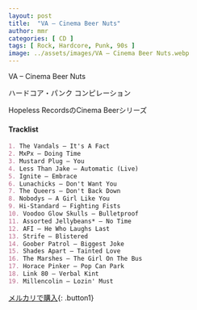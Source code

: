 ```yaml
---
layout: post
title:  "VA – Cinema Beer Nuts"
author: mmr
categories: [ CD ]
tags: [ Rock, Hardcore, Punk, 90s ]
image: ../assets/images/VA – Cinema Beer Nuts.webp
---
```


VA – Cinema Beer Nuts

ハードコア・パンク コンピレーション

Hopeless RecordsのCinema Beerシリーズ

#### Tracklist
```md
1. The Vandals – It's A Fact
2. MxPx – Doing Time
3. Mustard Plug – You
4. Less Than Jake – Automatic (Live)
5. Ignite – Embrace
6. Lunachicks – Don't Want You
7. The Queers – Don't Back Down
8. Nobodys – A Girl Like You
9. Hi-Standard – Fighting Fists
10. Voodoo Glow Skulls – Bulletproof
11. Assorted Jellybeans* – No Time
12. AFI – He Who Laughs Last
13. Strife – Blistered
14. Goober Patrol – Biggest Joke
15. Shades Apart – Tainted Love
16. The Marshes – The Girl On The Bus
17. Horace Pinker – Pop Can Park
18. Link 80 – Verbal Kint
19. Millencolin – Lozin' Must
```

[メルカリで購入](https://jp.mercari.com/item/m72326098002?afid=6142608987){: .button1}
